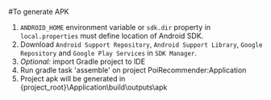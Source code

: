 #To generate APK
1. ```ANDROID_HOME``` environment variable or ```sdk.dir``` property in ```local.properties``` must define location of Android SDK. 
2. Download ```Android Support Repository```, ```Android Support Library```, ```Google Repository``` and ```Google Play Services``` in ```SDK Manager```.
3. *Optional:* import Gradle project to IDE
4. Run gradle task 'assemble' on project PoiRecommender:Application
5. Project apk will be generated in {project_root}\\Application\build\outputs\apk